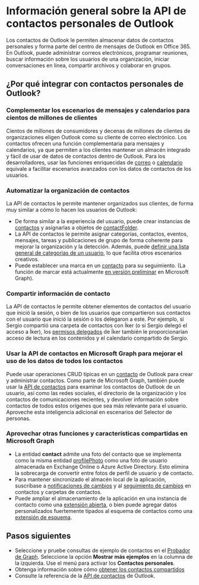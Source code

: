 # <a name="outlook-personal-contacts-api-overview"></a>Información general sobre la API de contactos personales de Outlook

Los contactos de Outlook le permiten almacenar datos de contactos personales y forma parte del centro de mensajes de Outlook en Office 365. En Outlook, puede administrar correos electrónicos, programar reuniones, buscar información sobre los usuarios de una organización, iniciar conversaciones en línea, compartir archivos y colaborar en grupos.

## <a name="why-integrate-with-outlook-personal-contacts"></a>¿Por qué integrar con contactos personales de Outlook?

### <a name="complement-messaging-and-calendaring-scenarios-for-hundreds-of-millions-of-customers"></a>Complementar los escenarios de mensajes y calendarios para cientos de millones de clientes

Cientos de millones de consumidores y decenas de millones de clientes de organizaciones eligen Outlook como su cliente de correo electrónico. Los contactos ofrecen una función complementaria para mensajes y calendarios, ya que permiten a los clientes mantener un almacén integrado y fácil de usar de datos de contactos dentro de Outlook. Para los desarrolladores, usar las funciones enriquecidas de [correo](outlook-mail-concept-overview.md) o [calendario](outlook-calendar-concept-overview.md) equivale a facilitar escenarios avanzados con los datos de contactos de los usuarios.


### <a name="automate-contact-organization"></a>Automatizar la organización de contactos

La API de contactos le permite mantener organizados sus clientes, de forma muy similar a cómo lo hacen los usuarios de Outlook:

- De forma similar a la experiencia del usuario, puede crear instancias de [contactos](../api-reference/v1.0/resources/contact.md) y asignarlas a objetos de [contactFolder](../api-reference/v1.0/resources/contactfolder.md).
- La API de contactos le permite asignar categorías, contactos, eventos, mensajes, tareas y publicaciones de grupo de forma coherente para mejorar la organización y la detección. Además, puede [definir una lista general de categorías de un usuario](../api-reference/v1.0/api/outlookuser_post_mastercategories.md), lo que facilita otros escenarios creativos.
- Puede establecer una marca en un [contacto](../api-reference/v1.0/resources/contact.md) para su seguimiento. (La función de marcar está actualmente [en versión preliminar](versioning_and_support.md#beta-version) en Microsoft Graph).


### <a name="share-contact-information"></a>Compartir información de contacto

La API de contactos le permite obtener elementos de contactos del usuario que inició la sesión, o bien de los usuarios que compartieron sus contactos con el usuario que inició la sesión o los delegaron a este. Por ejemplo, si Sergio compartió una carpeta de contactos con Íker (o si Sergio delegó el acceso a Íker), los [permisos delegados](permissions_reference.md#delegated-permissions-application-permissions-and-effective-permissions) de Íker también le proporcionarían acceso de lectura en los contenidos y el calendario compartido de Sergio.


### <a name="leverage-people-api-in-microsoft-graph-to-make-better-use-of-all-people-data"></a>Usar la API de contactos en Microsoft Graph para mejorar el uso de los datos de todos los contactos

Puede usar operaciones CRUD típicas en un [contacto](../api-reference/v1.0/resources/contact.md) de Outlook para crear y administrar contactos. Como parte de Microsoft Graph, también puede usar la [API de contactos](people_example.md) para examinar los contactos de Outlook de un usuario, así como las redes sociales, el directorio de la organización y los contactos de comunicaciones recientes, y devolver información sobre contactos de todos estos orígenes que sea más relevante para el usuario. Aproveche esta inteligencia adicional en escenarios del Selector de personas.


### <a name="take-advantage-of-other-shared-features-and-conveniences-in-microsoft-graph"></a>Aprovechar otras funciones y características compartidas en Microsoft Graph

- La entidad **contact** admite una foto del contacto que se implementa como la misma entidad [profilePhoto](../api-reference/v1.0/resources/profilephoto.md) como una foto de usuario almacenada en Exchange Online o Azure Active Directory. Esto elimina la sobrecarga de convertir entre fotos de perfil de usuario y de contacto.
- Para mantener sincronizado el almacén local de la aplicación, suscríbase a [notificaciones de cambios](../api-reference/v1.0/resources/webhooks.md) y al [seguimiento de cambios](delta_query_overview.md) en contactos y carpetas de contactos.
- Puede ampliar el almacenamiento de la aplicación en una instancia de contacto como una [extensión abierta](extensibility_overview.md#open-extensions), o bien puede agregar datos personalizados fuertemente tipados al esquema de contactos como una [extensión de esquema](extensibility_overview.md#schema-extensions).


## <a name="next-steps"></a>Pasos siguientes

- Seleccione y pruebe consultas de ejemplo de contactos en el [Probador de Graph](https://developer.microsoft.com/graph/graph-explorer/?request=me%2Fcontacts&version=v1.0). Seleccione la opción **Mostrar más ejemplos** en la columna de la izquierda. Use el menú para activar los **Contactos personales**.
- Obtenga información sobre cómo [obtener los contactos compartidos](outlook-get-shared-contacts-folders.md)
- Consulte la referencia de la [API de contactos](../api-reference/v1.0/resources/contact.md) de Outlook.
